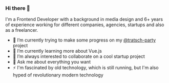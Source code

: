 ### Hi there 👋

I'm a Frontend Developer with a background in media design and 6+ years of experience working for different companies, agencies, startups and also as a freelancer.

- 🔭 I’m currently trying to make some progress on my [@tratsch-party](https://github.com/Arekahanara/tratsch-party) project
- 🌱 I’m currently learning more about Vue.js
- 👯 I’m always interested to collaborate on a cool startup project
- 💬 Ask me about everything you want
- ⚡ I'm fascinated by old technology, which is still running, but I'm also hyped of revolutionary modern technology
